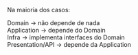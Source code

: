 Na maioria dos casos:

Domain -> não depende de nada  
Application -> depende do Domain  
Infra -> implementa interfaces do Domain  
Presentation/API -> depende da Application